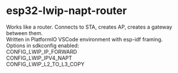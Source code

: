 # esp32-lwip-napt-router
Works like a router. Connects to STA, creates AP, creates a gateway between them.<br />
Written in PlatformIO VSCode environment with esp-idf framing.<br />
Options in sdkconfig enabled:<br />
  CONFIG_LWIP_IP_FORWARD <br />
  CONFIG_LWIP_IPV4_NAPT <br />
  CONFIG_LWIP_L2_TO_L3_COPY <br />
  
